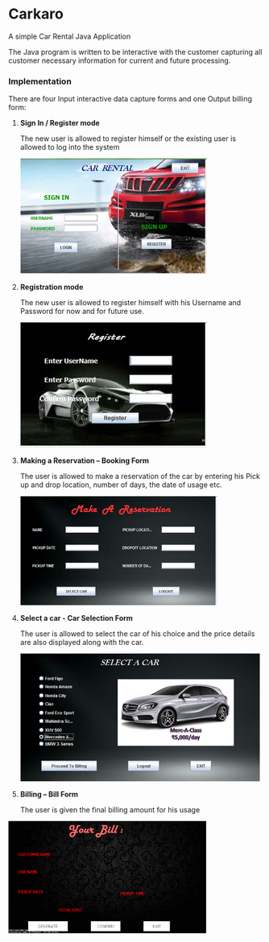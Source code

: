 # Carkaro
A simple Car Rental Java Application

The Java program is written to be interactive with the customer capturing all customer necessary information for current and future processing. 

### Implementation

There are four Input interactive data capture forms and one Output billing form:

1.	**Sign In / Register mode**

    The new user is allowed to register himself or the existing user is allowed to log into the system	
    
    ![Login GUI](/Samples/login.png)
    
2.	**Registration mode**

    The new user is allowed to register himself with his Username and Password for now and for future use.
    
    ![Registration GUI](/Samples/register.png)
    
3.	**Making a Reservation – Booking Form**

    The user is allowed to make a reservation of the car by entering his Pick up and drop location, number of days, the date    of usage etc.	
    
    ![Booking GUI](/Samples/booking.png)
    
4.	**Select a car - Car Selection Form**

    The user is allowed to select the car of his choice and the price details are also displayed along with the car.
    
    ![Car Select GUI](/Samples/select_car.png)
    
5.	**Billing – Bill Form**

    The user is given the final billing amount for his usage
    
   ![Billing GUI](/Samples/billing.png)
    
    
    

    
    

